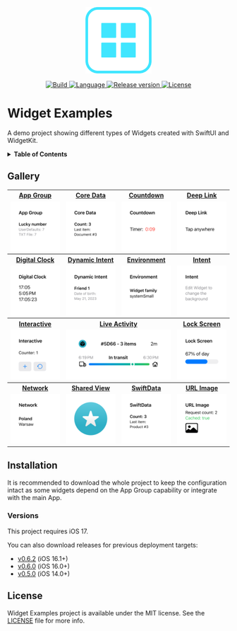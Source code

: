 <p align="center">
  <img src="./.resources/Assets/logo.png" alt="Widget Examples Logo" height=150>
</p>
<p align="center">
  <a href="https://github.com/pawello2222/WidgetExamples/actions?query=branch%3Amain">
    <img src="https://img.shields.io/github/actions/workflow/status/pawello2222/WidgetExamples/ci.yml?logo=github" alt="Build">
  </a>
  <a href="https://github.com/pawello2222/WidgetExamples">
    <img src="https://img.shields.io/badge/language-swift-orange.svg" alt="Language">
  </a>
  <a href="https://github.com/pawello2222/WidgetExamples/releases">
    <img src="https://img.shields.io/github/v/release/pawello2222/WidgetExamples" alt="Release version">
  </a>
  <a href="https://github.com/pawello2222/WidgetExamples/blob/main/LICENSE.md">
    <img src="https://img.shields.io/github/license/pawello2222/WidgetExamples" alt="License">
  </a>
</p>

# Widget Examples

A demo project showing different types of Widgets created with SwiftUI and WidgetKit.

<details>
  <summary>
    <b>Table of Contents</b>
  </summary>

  1. [Gallery](#gallery)
  2. [Installation](#installation)
  3. [License](#license)

</details>

## Gallery <a name="gallery"></a>

<table>
  <tr>
    <th align="center" width="25%">
      <a href="./Widgets/AppGroupWidget">App&nbsp;Group</a>
    </th>
    <th align="center" width="25%">
      <a href="./Widgets/CoreDataWidget">Core&nbsp;Data</a>
    </th>
    <th align="center" width="25%">
      <a href="./Widgets/CountdownWidget">Countdown</a>
    </th>
    <th align="center" width="25%">
      <a href="./Widgets/DeepLinkWidget">Deep&nbsp;Link</a>
    </th>
  </tr>
  <tr>
    <td align="center">
      <a href="./Widgets/AppGroupWidget">
        <img src="./.resources/Screenshots/AppGroupWidget.png" alt="App Group Widget">
      </a>
    </td>
    <td align="center">
      <a href="./Widgets/CoreDataWidget">
        <img src="./.resources/Screenshots/CoreDataWidget.png" alt="Core Data Widget">
      </a>
    </td>
    <td align="center">
      <a href="./Widgets/CountdownWidget">
        <img src="./.resources/Screenshots/CountdownWidget.png" alt="Countdown Widget">
      </a>
    </td>
    <td align="center">
      <a href="./Widgets/DeepLinkWidget">
        <img src="./.resources/Screenshots/DeepLinkWidget.png" alt="Deep Link Widget">
      </a>
    </td>
  </tr>
  <tr>
    <th align="center">
      <a href="./Widgets/DigitalClockWidget">Digital&nbsp;Clock</a>
    </th>
    <th align="center">
      <a href="./Widgets/DynamicIntentWidget">Dynamic&nbsp;Intent</a>
    </th>
    <th align="center">
      <a href="./Widgets/EnvironmentWidget">Environment</a>
    </th>
    <th align="center">
      <a href="./Widgets/IntentWidget">Intent</a>
    </th>
  </tr>
  <tr>
    <td align="center">
      <a href="./Widgets/DigitalClockWidget">
        <img src="./.resources/Screenshots/DigitalClockWidget.png" alt="Digital Clock Widget">
      </a>
    </td>
    <td align="center">
      <a href="./Widgets/DynamicIntentWidget">
        <img src="./.resources/Screenshots/DynamicIntentWidget.png" alt="Dynamic Intent Widget">
      </a>
    </td>
    <td align="center">
      <a href="./Widgets/EnvironmentWidget">
        <img src="./.resources/Screenshots/EnvironmentWidget.png" alt="Environment Widget">
      </a>
    </td>
    <td align="center">
      <a href="./Widgets/IntentWidget">
        <img src="./.resources/Screenshots/IntentWidget.png" alt="Intent Widget">
      </a>
    </td>
  </tr>
  <tr>
    <th align="center">
      <a href="./Widgets/InteractiveWidget">Interactive</a>
    </th>
    <th align="center" colspan="2">
      <a href="./Widgets/LiveActivityWidget">Live&nbsp;Activity</a>
    </th>
    <th align="center">
      <a href="./Widgets/LockScreenWidget">Lock&nbsp;Screen</a>
    </th>
  </tr>
  <tr>
    <td align="center">
      <a href="./Widgets/InteractiveWidget">
        <img src="./.resources/Screenshots/InteractiveWidget.png" alt="Interactive Widget">
      </a>
    </td>
    <td align="center" colspan="2">
      <a href="./Widgets/LiveActivityWidget">
        <img src="./.resources/Screenshots/LiveActivityWidget.png" alt="Live Activity Widget">
      </a>
    </td>
    <td align="center">
      <a href="./Widgets/LockScreenWidget">
        <img src="./.resources/Screenshots/LockScreenWidget.png" alt="Lock Screen Widget">
      </a>
    </td>
  </tr>
    <tr>
    <th align="center">
      <a href="./Widgets/NetworkWidget">Network</a>
    </th>
    <th align="center">
      <a href="./Widgets/SharedViewWidget">Shared&nbsp;View</a>
    </th>
    <th align="center">
      <a href="./Widgets/SwiftDataWidget">SwiftData</a>
    </th>
    <th align="center">
      <a href="./Widgets/URLImageWidget">URL&nbsp;Image</a>
    </th>
  </tr>
  <tr>
    <td align="center">
      <a href="./Widgets/NetworkWidget">
        <img src="./.resources/Screenshots/NetworkWidget.png" alt="Network Widget">
      </a>
    </td>
    <td align="center">
      <a href="./Widgets/SharedViewWidget">
        <img src="./.resources/Screenshots/SharedViewWidget.png" alt="Shared View Widget">
      </a>
    </td>
    <td align="center">
      <a href="./Widgets/SwiftDataWidget">
        <img src="./.resources/Screenshots/SwiftDataWidget.png" alt="SwiftData Widget">
      </a>
    </td>
    <td align="center">
      <a href="./Widgets/URLImageWidget">
        <img src="./.resources/Screenshots/URLImageWidget.png" alt="URL Image Widget">
      </a>
    </td>
  </tr>
</table>

## Installation <a name="installation"></a>

It is recommended to download the whole project to keep the configuration intact as some widgets depend on the App Group capability or integrate with the main App.


### Versions

This project requires iOS 17.

You can also download releases for previous deployment targets:
- [v0.6.2](https://github.com/pawello2222/WidgetExamples/releases/tag/0.6.2) (iOS 16.1+)
- [v0.6.0](https://github.com/pawello2222/WidgetExamples/releases/tag/0.6.0) (iOS 16.0+)
- [v0.5.0](https://github.com/pawello2222/WidgetExamples/releases/tag/0.5.0) (iOS 14.0+)

## License <a name="license"></a>

Widget Examples project is available under the MIT license. See the [LICENSE](./LICENSE.md) file for more info.
